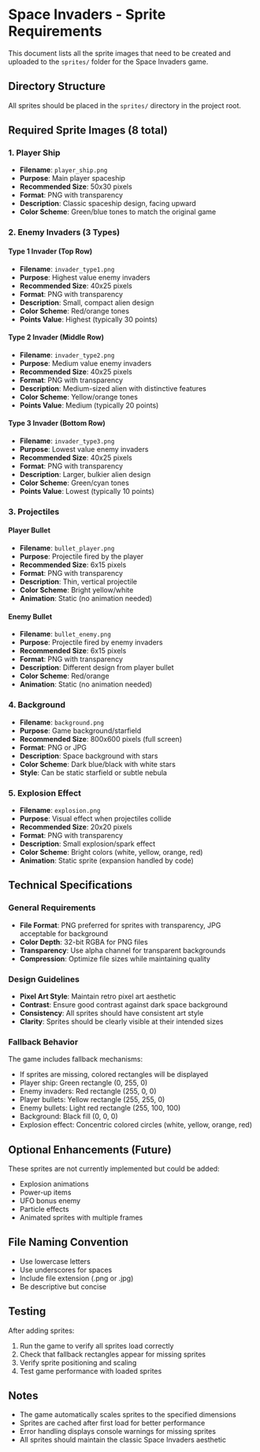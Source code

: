 # Space Invaders - Sprite Requirements

This document lists all the sprite images that need to be created and uploaded to the `sprites/` folder for the Space Invaders game.

## Directory Structure
All sprites should be placed in the `sprites/` directory in the project root.

## Required Sprite Images (8 total)

### 1. Player Ship
- **Filename**: `player_ship.png`
- **Purpose**: Main player spaceship
- **Recommended Size**: 50x30 pixels
- **Format**: PNG with transparency
- **Description**: Classic spaceship design, facing upward
- **Color Scheme**: Green/blue tones to match the original game

### 2. Enemy Invaders (3 Types)

#### Type 1 Invader (Top Row)
- **Filename**: `invader_type1.png`
- **Purpose**: Highest value enemy invaders
- **Recommended Size**: 40x25 pixels
- **Format**: PNG with transparency
- **Description**: Small, compact alien design
- **Color Scheme**: Red/orange tones
- **Points Value**: Highest (typically 30 points)

#### Type 2 Invader (Middle Row)
- **Filename**: `invader_type2.png`
- **Purpose**: Medium value enemy invaders
- **Recommended Size**: 40x25 pixels
- **Format**: PNG with transparency
- **Description**: Medium-sized alien with distinctive features
- **Color Scheme**: Yellow/orange tones
- **Points Value**: Medium (typically 20 points)

#### Type 3 Invader (Bottom Row)
- **Filename**: `invader_type3.png`
- **Purpose**: Lowest value enemy invaders
- **Recommended Size**: 40x25 pixels
- **Format**: PNG with transparency
- **Description**: Larger, bulkier alien design
- **Color Scheme**: Green/cyan tones
- **Points Value**: Lowest (typically 10 points)

### 3. Projectiles

#### Player Bullet
- **Filename**: `bullet_player.png`
- **Purpose**: Projectile fired by the player
- **Recommended Size**: 6x15 pixels
- **Format**: PNG with transparency
- **Description**: Thin, vertical projectile
- **Color Scheme**: Bright yellow/white
- **Animation**: Static (no animation needed)

#### Enemy Bullet
- **Filename**: `bullet_enemy.png`
- **Purpose**: Projectile fired by enemy invaders
- **Recommended Size**: 6x15 pixels
- **Format**: PNG with transparency
- **Description**: Different design from player bullet
- **Color Scheme**: Red/orange
- **Animation**: Static (no animation needed)

### 4. Background
- **Filename**: `background.png`
- **Purpose**: Game background/starfield
- **Recommended Size**: 800x600 pixels (full screen)
- **Format**: PNG or JPG
- **Description**: Space background with stars
- **Color Scheme**: Dark blue/black with white stars
- **Style**: Can be static starfield or subtle nebula

### 5. Explosion Effect
- **Filename**: `explosion.png`
- **Purpose**: Visual effect when projectiles collide
- **Recommended Size**: 20x20 pixels
- **Format**: PNG with transparency
- **Description**: Small explosion/spark effect
- **Color Scheme**: Bright colors (white, yellow, orange, red)
- **Animation**: Static sprite (expansion handled by code)

## Technical Specifications

### General Requirements
- **File Format**: PNG preferred for sprites with transparency, JPG acceptable for background
- **Color Depth**: 32-bit RGBA for PNG files
- **Transparency**: Use alpha channel for transparent backgrounds
- **Compression**: Optimize file sizes while maintaining quality

### Design Guidelines
- **Pixel Art Style**: Maintain retro pixel art aesthetic
- **Contrast**: Ensure good contrast against dark space background
- **Consistency**: All sprites should have consistent art style
- **Clarity**: Sprites should be clearly visible at their intended sizes

### Fallback Behavior
The game includes fallback mechanisms:
- If sprites are missing, colored rectangles will be displayed
- Player ship: Green rectangle (0, 255, 0)
- Enemy invaders: Red rectangle (255, 0, 0)
- Player bullets: Yellow rectangle (255, 255, 0)
- Enemy bullets: Light red rectangle (255, 100, 100)
- Background: Black fill (0, 0, 0)
- Explosion effect: Concentric colored circles (white, yellow, orange, red)

## Optional Enhancements (Future)
These sprites are not currently implemented but could be added:
- Explosion animations
- Power-up items
- UFO bonus enemy
- Particle effects
- Animated sprites with multiple frames

## File Naming Convention
- Use lowercase letters
- Use underscores for spaces
- Include file extension (.png or .jpg)
- Be descriptive but concise

## Testing
After adding sprites:
1. Run the game to verify all sprites load correctly
2. Check that fallback rectangles appear for missing sprites
3. Verify sprite positioning and scaling
4. Test game performance with loaded sprites

## Notes
- The game automatically scales sprites to the specified dimensions
- Sprites are cached after first load for better performance
- Error handling displays console warnings for missing sprites
- All sprites should maintain the classic Space Invaders aesthetic
